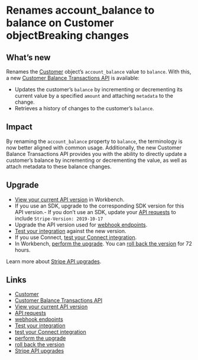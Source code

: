 # Renames account_balance to balance on Customer objectBreaking changes

## What’s new

Renames the [Customer](https://docs.stripe.com/api/customers) object’s
`account_balance` value to `balance`. With this, a new [Customer Balance
Transactions API](https://docs.stripe.com/api/customer_balance_transactions) is
available:

- Updates the customer’s `balance` by incrementing or decrementing its current
value by a specified `amount` and attaching `metadata` to the change.
- Retrieves a history of changes to the customer’s `balance`.

## Impact

By renaming the `account_balance` property to `balance`, the terminology is now
better aligned with common usage. Additionally, the new Customer Balance
Transactions API provides you with the ability to directly update a customer’s
balance by incrementing or decrementing the value, as well as attach metadata to
these balance changes.

## Upgrade

- [View your current API
version](https://docs.stripe.com/upgrades#view-your-api-version-and-the-latest-available-upgrade-in-workbench)
in Workbench.
- If you use an SDK, upgrade to the corresponding SDK version for this API
version.- If you don’t use an SDK, update your [API
requests](https://docs.stripe.com/api/versioning) to include `Stripe-Version:
2019-10-17`
- Upgrade the API version used for [webhook
endpoints](https://docs.stripe.com/webhooks/versioning).
- [Test your integration](https://docs.stripe.com/testing) against the new
version.
- If you use Connect, [test your Connect
integration](https://docs.stripe.com/connect/testing).
- In Workbench, [perform the
upgrade](https://docs.stripe.com/upgrades#perform-the-upgrade). You can [roll
back the version](https://docs.stripe.com/upgrades#roll-back-your-api-version)
for 72 hours.

Learn more about [Stripe API upgrades](https://docs.stripe.com/upgrades).

## Links

- [Customer](https://docs.stripe.com/api/customers)
- [Customer Balance Transactions
API](https://docs.stripe.com/api/customer_balance_transactions)
- [View your current API
version](https://docs.stripe.com/upgrades#view-your-api-version-and-the-latest-available-upgrade-in-workbench)
- [API requests](https://docs.stripe.com/api/versioning)
- [webhook endpoints](https://docs.stripe.com/webhooks/versioning)
- [Test your integration](https://docs.stripe.com/testing)
- [test your Connect integration](https://docs.stripe.com/connect/testing)
- [perform the upgrade](https://docs.stripe.com/upgrades#perform-the-upgrade)
- [roll back the
version](https://docs.stripe.com/upgrades#roll-back-your-api-version)
- [Stripe API upgrades](https://docs.stripe.com/upgrades)
